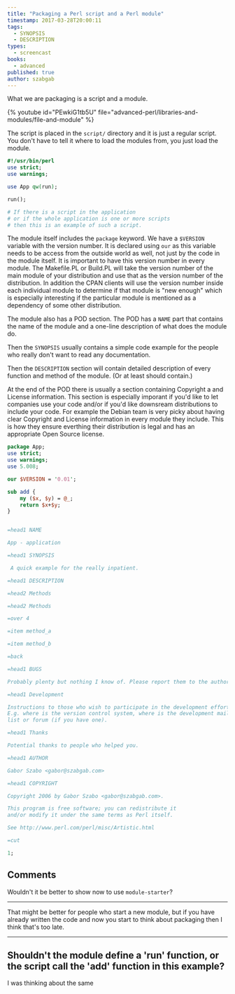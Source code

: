 ```yaml
---
title: "Packaging a Perl script and a Perl module"
timestamp: 2017-03-28T20:00:11
tags:
  - SYNOPSIS
  - DESCRIPTION
types:
  - screencast
books:
  - advanced
published: true
author: szabgab
---
```



What we are packaging is a script and a module.


{% youtube id="PEwkiG1tb5U" file="advanced-perl/libraries-and-modules/file-and-module" %}

The script is placed in the `script/` directory and it is just a regular script.
You don't have to tell it where to load the modules from, you just load the module.

```perl
#!/usr/bin/perl
use strict;
use warnings;

use App qw(run);

run();

# If there is a script in the application
# or if the whole application is one or more scripts
# then this is an example of such a script.
```


The module itself includes the `package` keyword. We have a `$VERSION` variable with the version number.
It is declared using `our` as this variable needs to be access from the outside world as well, not just by the
code in the module itself. It is important to have this version number in every module. The Makefile.PL or Build.PL
will take the version number of the main module of your distribution and use that as the version number of the distribution.
In addition the CPAN clients will use the version number inside each individual module to determine if that module is "new enough"
which is especially interesting if the particular module is mentioned as a dependency of some other distribution.

The module also has a POD section. The POD has a `NAME` part that contains the name of the module and a one-line description
of what does the module do.

Then the `SYNOPSIS` usually contains a simple code example for the people who really don't want to read any documentation.

Then the `DESCRIPTION` section will contain detailed description of every function and method of the module.
(Or at least should contain.)

At the end of the POD  there is usually a section containing Copyright a and License information. This section is especially
imporant if you'd like to let companies use your code and/or if you'd like downsream distributions to include your code.
For example the Debian team is very picky about having clear Copyright and License information in every module they include.
This is how they ensure everthing their distribution is legal and has an appropriate Open Source license.

```perl
package App;
use strict;
use warnings;
use 5.008;

our $VERSION = '0.01';

sub add {
    my ($x, $y) = @_;
    return $x+$y;
}


=head1 NAME

App - application

=head1 SYNOPSIS

 A quick example for the really inpatient.

=head1 DESCRIPTION

=head2 Methods

=head2 Methods

=over 4

=item method_a

=item method_b

=back

=head1 BUGS

Probably plenty but nothing I know of. Please report them to the author.

=head1 Development

Instructions to those who wish to participate in the development efforts.
E.g. where is the version control system, where is the development mailing
list or forum (if you have one).

=head1 Thanks

Potential thanks to people who helped you.

=head1 AUTHOR

Gabor Szabo <gabor@szabgab.com>

=head1 COPYRIGHT

Copyright 2006 by Gabor Szabo <gabor@szabgab.com>.

This program is free software; you can redistribute it
and/or modify it under the same terms as Perl itself.

See http://www.perl.com/perl/misc/Artistic.html

=cut

1;
```


## Comments

Wouldn't it be better to show now to use `module-starter`?

---

That might be better for people who start a new module, but if you have already written the code and now you start to think about packaging then I think that's too late.

<hr>

Shouldn't the module define a 'run' function, or the script call the 'add' function in this example?
---
I was thinking about the same

